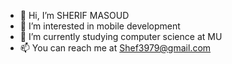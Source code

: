 - 👋 Hi, I’m SHERIF MASOUD
- 👀 I’m interested in mobile development
- 🌱 I’m currently studying computer science at MU
- 📫 You can reach me at Shef3979@gmail.com
